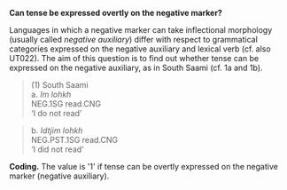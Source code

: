 **Can tense be expressed overtly on the negative marker?**

Languages in which a negative marker can take inflectional morphology (usually called *negative auxiliary*) differ with respect to grammatical categories expressed on the negative auxiliary and lexical verb (cf. also UT022). The aim of this question is to find out whether tense can be expressed on the negative auxiliary, as in South Saami (cf. 1a and 1b).

>(1) South Saami<br/>
>a. *Im lohkh*<br/>
>NEG.1SG read.CNG<br/>
>‘I do not read’

>b. *Idtjim lohkh*<br/>
>NEG.PST.1SG read.CNG<br/>
>‘I did not read’

**Coding.** The value is '1' if tense can be overtly expressed on the negative marker (negative auxiliary).
